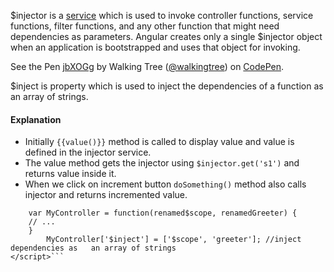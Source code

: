 $injector is a <a class="x-grid-item"  href='/slidedeck/#1. Overview/2 Core-Concepts/17. Servie' target="_blank">service</a> which is used to invoke controller functions, service functions, filter functions, and any other function that might need dependencies as parameters. Angular creates only a single $injector object when an application is bootstrapped and uses that object for invoking.

<p data-height="268" data-theme-id="0" data-slug-hash="jbXOGg" data-default-tab="result" data-user="walkingtree" class='codepen'>See the Pen <a href='http://codepen.io/walkingtree/pen/jbXOGg/'>jbXOGg</a> by Walking Tree (<a href='http://codepen.io/walkingtree'>@walkingtree</a>) on <a href='http://codepen.io'>CodePen</a>.</p>
<script async src="//assets.codepen.io/assets/embed/ei.js"></script>

 $inject is property which is used to inject the dependencies of a function as an array of strings.
 
#### Explanation 
 * Initially ```{{value()}}``` method is called to display value and value is defined in the injector service.
 * The value method gets the injector using ```$injector.get('s1')``` and returns value inside it.
 * When we click on increment button ```doSomething()``` method also calls injector and returns incremented value.

```<script type="text/javascript">     
	var MyController = function(renamed$scope, renamedGreeter) {        
	// ...     
	}  
    	MyController['$inject'] = ['$scope', 'greeter']; //inject dependencies as 	an array of strings 
</script>```

